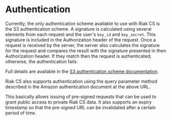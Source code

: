 # Authentication
Currently, the only authentication scheme available to use with Riak CS is the S3 authentication scheme. A signature is calculated using several elements from each request and the user's `key_id` and `key_secret`. This signature is included in the Authorization header of the request. Once a request is received by the server, the server also calculates the signature for the request and compares the result with the signature presented in then Authorization header. If they match then the request is authenticated; otherwise, the authentication fails.

Full details are available in the [S3 authentication scheme documentation](http://docs.amazonwebservices.com/AmazonS3/latest/dev/RESTAuthentication.html).

Riak CS also supports authentication using the query parameter method described in the Amazon authentication document at the above URL.

This basically allows issuing of pre-signed requests that can be used to grant public access to private Riak CS data. It also supports an expiry timestamp so that the pre-signed URL can be invalidated after a certain period of time.
